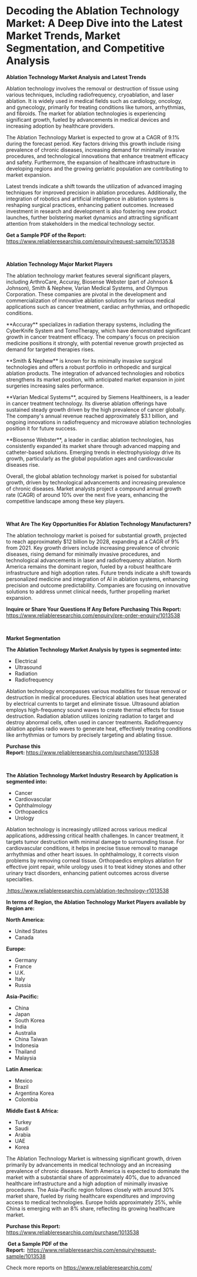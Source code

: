 <p><h1>Decoding the Ablation Technology Market: A Deep Dive into the Latest Market Trends, Market Segmentation, and Competitive Analysis</h1></p><p><strong>Ablation Technology Market Analysis and Latest Trends</strong></p>
<p><p>Ablation technology involves the removal or destruction of tissue using various techniques, including radiofrequency, cryoablation, and laser ablation. It is widely used in medical fields such as cardiology, oncology, and gynecology, primarily for treating conditions like tumors, arrhythmias, and fibroids. The market for ablation technologies is experiencing significant growth, fueled by advancements in medical devices and increasing adoption by healthcare providers. </p><p>The Ablation Technology Market is expected to grow at a CAGR of 9.1% during the forecast period. Key factors driving this growth include rising prevalence of chronic diseases, increasing demand for minimally invasive procedures, and technological innovations that enhance treatment efficacy and safety. Furthermore, the expansion of healthcare infrastructure in developing regions and the growing geriatric population are contributing to market expansion.</p><p>Latest trends indicate a shift towards the utilization of advanced imaging techniques for improved precision in ablation procedures. Additionally, the integration of robotics and artificial intelligence in ablation systems is reshaping surgical practices, enhancing patient outcomes. Increased investment in research and development is also fostering new product launches, further bolstering market dynamics and attracting significant attention from stakeholders in the medical technology sector.</p></p>
<p><strong>Get a Sample PDF of the Report:&nbsp;</strong> <a href="https://www.reliableresearchiq.com/enquiry/request-sample/1013538?utm_campaign=2455&utm_medium=2&utm_source=Github&utm_content=ia&utm_term=06032025&utm_id=ablation-technology">https://www.reliableresearchiq.com/enquiry/request-sample/1013538</a></p>
<p>&nbsp;</p>
<p><strong>Ablation Technology Major Market Players</strong></p>
<p><p>The ablation technology market features several significant players, including ArthroCare, Accuray, Biosense Webster (part of Johnson & Johnson), Smith & Nephew, Varian Medical Systems, and Olympus Corporation. These companies are pivotal in the development and commercialization of innovative ablation solutions for various medical applications such as cancer treatment, cardiac arrhythmias, and orthopedic conditions.</p><p>**Accuray** specializes in radiation therapy systems, including the CyberKnife System and TomoTherapy, which have demonstrated significant growth in cancer treatment efficacy. The company's focus on precision medicine positions it strongly, with potential revenue growth projected as demand for targeted therapies rises.</p><p>**Smith & Nephew** is known for its minimally invasive surgical technologies and offers a robust portfolio in orthopedic and surgical ablation products. The integration of advanced technologies and robotics strengthens its market position, with anticipated market expansion in joint surgeries increasing sales performance.</p><p>**Varian Medical Systems**, acquired by Siemens Healthineers, is a leader in cancer treatment technology. Its diverse ablation offerings have sustained steady growth driven by the high prevalence of cancer globally. The company's annual revenue reached approximately $3.1 billion, and ongoing innovations in radiofrequency and microwave ablation technologies position it for future success.</p><p>**Biosense Webster**, a leader in cardiac ablation technologies, has consistently expanded its market share through advanced mapping and catheter-based solutions. Emerging trends in electrophysiology drive its growth, particularly as the global population ages and cardiovascular diseases rise.</p><p>Overall, the global ablation technology market is poised for substantial growth, driven by technological advancements and increasing prevalence of chronic diseases. Market analysts project a compound annual growth rate (CAGR) of around 10% over the next five years, enhancing the competitive landscape among these key players.</p></p>
<p>&nbsp;</p>
<p><strong>What Are The Key Opportunities For Ablation Technology Manufacturers?</strong></p>
<p><p>The ablation technology market is poised for substantial growth, projected to reach approximately $12 billion by 2028, expanding at a CAGR of 9% from 2021. Key growth drivers include increasing prevalence of chronic diseases, rising demand for minimally invasive procedures, and technological advancements in laser and radiofrequency ablation. North America remains the dominant region, fueled by a robust healthcare infrastructure and high adoption rates. Future trends indicate a shift towards personalized medicine and integration of AI in ablation systems, enhancing precision and outcome predictability. Companies are focusing on innovative solutions to address unmet clinical needs, further propelling market expansion.</p></p>
<p><strong>Inquire or Share Your Questions If Any Before Purchasing This Report:</strong> <a href="https://www.reliableresearchiq.com/enquiry/pre-order-enquiry/1013538?utm_campaign=2455&utm_medium=2&utm_source=Github&utm_content=ia&utm_term=06032025&utm_id=ablation-technology">https://www.reliableresearchiq.com/enquiry/pre-order-enquiry/1013538</a></p>
<p>&nbsp;</p>
<p><strong>Market Segmentation</strong></p>
<p><strong>The Ablation Technology Market Analysis by types is segmented into:</strong></p>
<p><ul><li>Electrical</li><li>Ultrasound</li><li>Radiation</li><li>Radiofrequency</li></ul></p>
<p><p>Ablation technology encompasses various modalities for tissue removal or destruction in medical procedures. Electrical ablation uses heat generated by electrical currents to target and eliminate tissue. Ultrasound ablation employs high-frequency sound waves to create thermal effects for tissue destruction. Radiation ablation utilizes ionizing radiation to target and destroy abnormal cells, often used in cancer treatments. Radiofrequency ablation applies radio waves to generate heat, effectively treating conditions like arrhythmias or tumors by precisely targeting and ablating tissue.</p></p>
<p><strong>Purchase this Report:&nbsp;</strong><a href="https://www.reliableresearchiq.com/purchase/1013538?utm_campaign=2455&utm_medium=2&utm_source=Github&utm_content=ia&utm_term=06032025&utm_id=ablation-technology">https://www.reliableresearchiq.com/purchase/1013538</a></p>
<p>&nbsp;</p>
<p><strong>The Ablation Technology Market Industry Research by Application is segmented into:</strong></p>
<p><ul><li>Cancer</li><li>Cardiovascular</li><li>Ophthalmology</li><li>Orthopaedics</li><li>Urology</li></ul></p>
<p><p>Ablation technology is increasingly utilized across various medical applications, addressing critical health challenges. In cancer treatment, it targets tumor destruction with minimal damage to surrounding tissue. For cardiovascular conditions, it helps in precise tissue removal to manage arrhythmias and other heart issues. In ophthalmology, it corrects vision problems by removing corneal tissue. Orthopaedics employs ablation for effective joint repair, while urology uses it to treat kidney stones and other urinary tract disorders, enhancing patient outcomes across diverse specialties.</p></p>
<p><a href="https://www.reliableresearchiq.com/ablation-technology-r1013538?utm_campaign=2455&utm_medium=2&utm_source=Github&utm_content=ia&utm_term=06032025&utm_id=ablation-technology">&nbsp;https://www.reliableresearchiq.com/ablation-technology-r1013538</a></p>
<p><strong>In terms of Region, the Ablation Technology Market Players available by Region are:</strong></p>
<p>
    <p> <strong> North America: </strong>
        <ul>
            <li>United States</li>
            <li>Canada</li>
        </ul>
        </p> 
    <p> <strong> Europe: </strong>
        <ul>
            <li>Germany</li>
            <li>France</li>
            <li>U.K.</li>
            <li>Italy</li>
            <li>Russia</li>
        </ul>
        </p> 
    <p> <strong> Asia-Pacific: </strong>
        <ul>
            <li>China</li>
            <li>Japan</li>
            <li>South Korea</li>
            <li>India</li>
            <li>Australia</li>
            <li>China Taiwan</li>
            <li>Indonesia</li>
            <li>Thailand</li>
            <li>Malaysia</li>
        </ul>
        </p> 
    <p> <strong> Latin America: </strong>
        <ul>
            <li>Mexico</li>
            <li>Brazil</li>
            <li>Argentina Korea</li>
            <li>Colombia</li>
        </ul>
        </p> 
    <p> <strong> Middle East & Africa: </strong>
        <ul>
            <li>Turkey</li>
            <li>Saudi</li>
            <li>Arabia</li>
            <li>UAE</li>
            <li>Korea</li>
        </ul>
    </p>
    </p>
<p><p>The Ablation Technology Market is witnessing significant growth, driven primarily by advancements in medical technology and an increasing prevalence of chronic diseases. North America is expected to dominate the market with a substantial share of approximately 40%, due to advanced healthcare infrastructure and a high adoption of minimally invasive procedures. The Asia-Pacific region follows closely with around 30% market share, fueled by rising healthcare expenditures and improving access to medical technologies. Europe holds approximately 25%, while China is emerging with an 8% share, reflecting its growing healthcare market.</p></p>
<p><strong>Purchase this Report: </strong><a href="https://www.reliableresearchiq.com/purchase/1013538?utm_campaign=2455&utm_medium=2&utm_source=Github&utm_content=ia&utm_term=06032025&utm_id=ablation-technology">https://www.reliableresearchiq.com/purchase/1013538</a></p>
<p>&nbsp;<strong>Get a Sample PDF of the Report:&nbsp;&nbsp;</strong><a href="https://www.reliableresearchiq.com/enquiry/request-sample/1013538?utm_campaign=2455&utm_medium=2&utm_source=Github&utm_content=ia&utm_term=06032025&utm_id=ablation-technology">https://www.reliableresearchiq.com/enquiry/request-sample/1013538</a></p>
<p><strong></strong></p>
<p>Check more reports on <a href="https://www.reliableresearchiq.com/?utm_campaign=2455&utm_medium=2&utm_source=Github&utm_content=ia&utm_term=06032025&utm_id=ablation-technology">https://www.reliableresearchiq.com/</a></p>